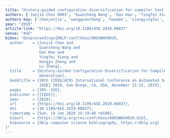 ```yaml
---
title: "History-guided configuration diversification for compiler test-program generation"
authors: ['Junjie Chen 0003', 'Guancheng Wang', 'Dan Hao', 'Yingfei Xiong', 'Hongyu Zhang 0002', 'Lu Zhang 0023']
authors-key: ['chenjunjie', 'wangguancheng', 'haodan', 'xiongyingfei', 'zhanghongyu', 'zhanglu']
year: "2019"
article-link: "https://doi.org/10.1109/ASE.2019.00037"
venue: "ASE"
bibex: "@inproceedings{DBLP:conf/kbse/0003WHX0019,
  author    = {Junjie Chen and
               Guancheng Wang and
               Dan Hao and
               Yingfei Xiong and
               Hongyu Zhang and
               Lu Zhang},
  title     = {History-Guided Configuration Diversification for Compiler Test-Program
               Generation},
  booktitle = {34th {IEEE/ACM} International Conference on Automated Software Engineering,
               {ASE} 2019, San Diego, CA, USA, November 11-15, 2019},
  pages     = {305--316},
  publisher = {{IEEE}},
  year      = {2019},
  url       = {https://doi.org/10.1109/ASE.2019.00037},
  doi       = {10.1109/ASE.2019.00037},
  timestamp = {Sun, 19 Jan 2020 15:19:48 +0100},
  biburl    = {https://dblp.org/rec/conf/kbse/0003WHX0019.bib},
  bibsource = {dblp computer science bibliography, https://dblp.org}
}"
---
```

